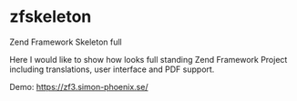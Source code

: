 # zfskeleton
Zend Framework Skeleton full

Here I would like to show how looks full standing Zend Framework Project including translations, user interface and PDF support.

Demo: https://zf3.simon-phoenix.se/

